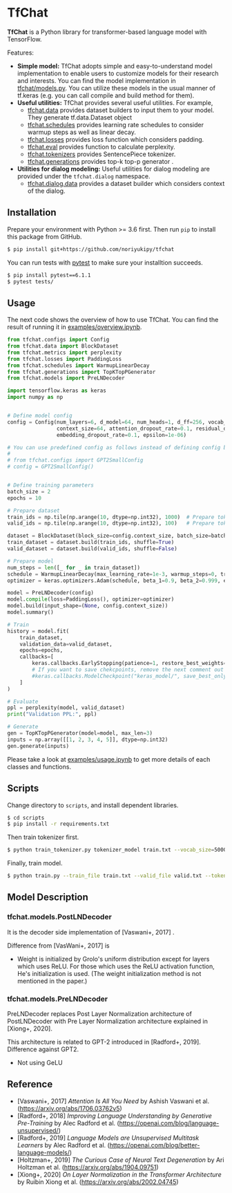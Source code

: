 # TfChat

**TfChat** is a Python library for transformer-based language model with TensorFlow.

Features:

* **Simple model:** TfChat adopts simple and easy-to-understand model implementation to enable users to customize models for their research and interests. You can find the model implementation in [tfchat/models.py](tfchat/models.py). You can utilize these models in the usual manner of tf.keras (e.g. you can call compile and build method for them).
* **Useful utilities:** TfChat provides several useful utilities. For example,
  * [tfchat.data](tfchat/data.py) provides dataset builders to input them to your model. They generate tf.data.Dataset object
  * [tfchat.schedules](tfchat/schedules.py) provides learning rate schedules to consider warmup steps as well as linear decay.
  * [tfchat.losses](tfchat/losses.py) provides loss function which considers padding.
  * [tfchat.eval](tfchat/eval.py) provides function to calculate perplexity.
  * [tfchat.tokenizers](tfchat/tokenizers.py) provides SentencePiece tokenizer.
  * [tfchat.generations](tfchat/generations.py) provides top-k top-p generator .
* **Utilities for dialog modeling:** Useful utilities for dialog modeling are provided under the `tfchat.dialog` namespace.
  * [tfchat.dialog.data](tfchat/dialog/data.py) provides a dataset builder which considers context of the dialog.

## Installation

Prepare your environment with Python >= 3.6 first. Then run `pip` to install this package from GitHub.

```sh
$ pip install git+https://github.com/noriyukipy/tfchat
```

You can run tests with [pytest](https://docs.pytest.org/en/stable/) to make sure your installtion succeeds.

```sh
$ pip install pytest==6.1.1
$ pytest tests/
```

## Usage


The next code shows the overview of how to use TfChat. You can find the result of running it in [examples/overview.ipynb](examples/overview.ipynb).

```py
from tfchat.configs import Config
from tfchat.data import BlockDataset
from tfchat.metrics import perplexity
from tfchat.losses import PaddingLoss
from tfchat.schedules import WarmupLinearDecay
from tfchat.generations import TopKTopPGenerator
from tfchat.models import PreLNDecoder

import tensorflow.keras as keras
import numpy as np


# Define model config
config = Config(num_layers=6, d_model=64, num_heads=1, d_ff=256, vocab_size=100,
                context_size=64, attention_dropout_rate=0.1, residual_dropout_rate=0.1,
                embedding_dropout_rate=0.1, epsilon=1e-06)

# You can use predefined config as follows instead of defining config by yourself
#
# from tfchat.configs import GPT2SmallConfig
# config = GPT2SmallConfig()


# Define training parameters
batch_size = 2
epochs = 10

# Prepare dataset
train_ids = np.tile(np.arange(10, dtype=np.int32), 1000)  # Prepare token ids for training data
valid_ids = np.tile(np.arange(10, dtype=np.int32), 100)   # Prepare token ids for validation data

dataset = BlockDataset(block_size=config.context_size, batch_size=batch_size)
train_dataset = dataset.build(train_ids, shuffle=True)
valid_dataset = dataset.build(valid_ids, shuffle=False)

# Prepare model
num_steps = len([_ for _ in train_dataset])
schedule = WarmupLinearDecay(max_learning_rate=1e-3, warmup_steps=0, training_steps=num_steps*epochs)
optimizer = keras.optimizers.Adam(schedule, beta_1=0.9, beta_2=0.999, epsilon=1e-8, clipnorm=1.0)

model = PreLNDecoder(config)
model.compile(loss=PaddingLoss(), optimizer=optimizer)
model.build(input_shape=(None, config.context_size))
model.summary()

# Train
history = model.fit(
    train_dataset,
    validation_data=valid_dataset,
    epochs=epochs,
    callbacks=[
        keras.callbacks.EarlyStopping(patience=1, restore_best_weights=True),
        # If you want to save chekcpoints, remove the next comment out
        #keras.callbacks.ModelCheckpoint("keras_model/", save_best_only=True)
    ]
)

# Evaluate
ppl = perplexity(model, valid_dataset)
print("Validation PPL:", ppl)

# Generate
gen = TopKTopPGenerator(model=model, max_len=3)
inputs = np.array([[1, 2, 3, 4, 5]], dtype=np.int32)
gen.generate(inputs)
```

Please take a look at [examples/usage.ipynb](examples/usage.ipynb) to get more details of each classes and functions.

## Scripts

Change directory to `scripts`, and install dependent libraries.

```sh
$ cd scripts
$ pip install -r requirements.txt
```

Then train tokenizer first.

```sh
$ python train_tokenizer.py tokenizer_model train.txt --vocab_size=5000
```

Finally, train model.

```sh
$ python train.py --train_file train.txt --valid_file valid.txt --tokenizer_model_dir tokenizer_model --save_model_dir=model --epochs=2 --batch_size=4
```

## Model Description

### tfchat.models.PostLNDecoder

It is the decoder side implementation of [Vaswani+, 2017] .

Difference from [VasWani+, 2017] is

- Weight is initialized by Grolo's uniform distribution except for layers which uses ReLU. For those which uses the ReLU activation function, He's initialization is used. (The weight initialization method is not mentioned in the paper.)

### tfchat.models.PreLNDecoder

PreLNDecoder replaces Post Layer Normalization architecture of PostLNDecoder with Pre Layer Normalization architecture explained in [Xiong+, 2020].

This architecture is related to GPT-2 introduced in [Radford+, 2019].
Difference against GPT2.

- Not using GeLU

## Reference

* [Vaswani+, 2017] *Attention Is All You Need* by Ashish Vaswani et al. (https://arxiv.org/abs/1706.03762v5)
* [Radford+, 2018] *Improving Language Understanding by Generative Pre-Training* by Alec Radford et al. (https://openai.com/blog/language-unsupervised/)
* [Radford+, 2019] *Language Models are Unsupervised Multitask Learners* by Alec Radford et al. (https://openai.com/blog/better-language-models/)
* [Holtzman+, 2019] *The Curious Case of Neural Text Degeneration* by Ari Holtzman et al. (https://arxiv.org/abs/1904.09751)
* [Xiong+, 2020] *On Layer Normalization in the Transformer Architecture* by Ruibin Xiong et al. (https://arxiv.org/abs/2002.04745)